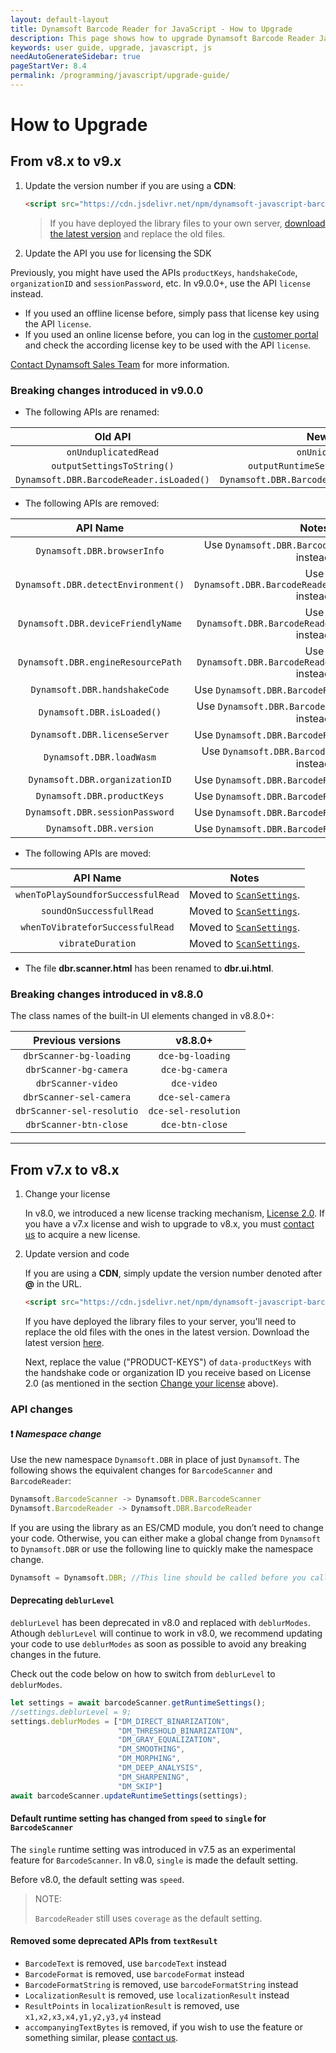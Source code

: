 ```yaml
---
layout: default-layout
title: Dynamsoft Barcode Reader for JavaScript - How to Upgrade
description: This page shows how to upgrade Dynamsoft Barcode Reader JavaScript SDK to the latest version.
keywords: user guide, upgrade, javascript, js
needAutoGenerateSidebar: true
pageStartVer: 8.4
permalink: /programming/javascript/upgrade-guide/
---
```


# How to Upgrade

## From v8.x to v9.x

1. Update the version number if you are using a **CDN**:

   ```html
   <script src="https://cdn.jsdelivr.net/npm/dynamsoft-javascript-barcode@9.0.2/dist/dbr.js"></script>
   ```

   > If you have deployed the library files to your own server, [download the latest version](https://www.dynamsoft.com/barcode-reader/downloads/?utm_source=upgradeguide) and replace the old files.

2. Update the API you use for licensing the SDK

Previously, you might have used the APIs `productKeys`, `handshakeCode`, `organizationID` and `sessionPassword`, etc. In v9.0.0+, use the API `license` instead.

* If you used an offline license before, simply pass that license key using the API `license`.
* If you used an online license before, you can log in the [customer portal](https://www.dynamsoft.com/customer/license/fullLicense) and check the according license key to be used with the API `license`.

[Contact Dynamsoft Sales Team](mailto:sales@dynamsoft.com) for more information.

### Breaking changes introduced in v9.0.0

* The following APIs are renamed:

| Old API | New API |
|:-:|:-:|
| `onUnduplicatedRead` | `onUniqueRead` |
| `outputSettingsToString()` | `outputRuntimeSettingsToString()` |
| `Dynamsoft.DBR.BarcodeReader.isLoaded()` | `Dynamsoft.DBR.BarcodeReader.isWasmLoaded()` |

* The following APIs are removed:

| API Name | Notes |
|:-:|:-:|
| `Dynamsoft.DBR.browserInfo` | Use `Dynamsoft.DBR.BarcodeReader.browserInfo` instead. |
| `Dynamsoft.DBR.detectEnvironment()` | Use `Dynamsoft.DBR.BarcodeReader.detectEnvironment()` instead. |
| `Dynamsoft.DBR.deviceFriendlyName` | Use `Dynamsoft.DBR.BarcodeReader.deviceFriendlyName` instead. |
| `Dynamsoft.DBR.engineResourcePath` | Use `Dynamsoft.DBR.BarcodeReader.engineResourcePath` instead. |
| `Dynamsoft.DBR.handshakeCode` | Use `Dynamsoft.DBR.BarcodeReader.license` instead. |
| `Dynamsoft.DBR.isLoaded()` | Use `Dynamsoft.DBR.BarcodeReader.isWasmLoaded()` instead. |
| `Dynamsoft.DBR.licenseServer` | Use  `Dynamsoft.DBR.BarcodeReader.license` instead. |
| `Dynamsoft.DBR.loadWasm` | Use `Dynamsoft.DBR.BarcodeReader.isWasmLoaded` instead. |
| `Dynamsoft.DBR.organizationID` | Use `Dynamsoft.DBR.BarcodeReader.license` instead. |
| `Dynamsoft.DBR.productKeys` | Use `Dynamsoft.DBR.BarcodeReader.license` instead. |
| `Dynamsoft.DBR.sessionPassword` | Use `Dynamsoft.DBR.BarcodeReader.license` instead. |
| `Dynamsoft.DBR.version` | Use `Dynamsoft.DBR.BarcodeReader.version` instead. |

* The following APIs are moved:

| API Name | Notes |
|:-:|:-:|
| `whenToPlaySoundforSuccessfulRead` | Moved to [`ScanSettings`](../api-reference/interface/ScanSettings.md). |
| `soundOnSuccessfullRead` | Moved to [`ScanSettings`](../api-reference/interface/ScanSettings.md). |
| `whenToVibrateforSuccessfulRead` | Moved to [`ScanSettings`](../api-reference/interface/ScanSettings.md). |
| `vibrateDuration` | Moved to [`ScanSettings`](../api-reference/interface/ScanSettings.md). |

* The file **dbr.scanner.html** has been renamed to **dbr.ui.html**.

### Breaking changes introduced in v8.8.0

The class names of the built-in UI elements changed in v8.8.0+:

| Previous versions | v8.8.0+ |
|:-:|:-:|
| `dbrScanner-bg-loading` | `dce-bg-loading` |
| `dbrScanner-bg-camera` | `dce-bg-camera` |
| `dbrScanner-video` | `dce-video` |
| `dbrScanner-sel-camera` | `dce-sel-camera` |
| `dbrScanner-sel-resolutio` | `dce-sel-resolution` |
| `dbrScanner-btn-close` | `dce-btn-close` |

---

## From v7.x to v8.x

1. Change your license

   In v8.0, we introduced a new license tracking mechanism, [License 2.0](https://www.dynamsoft.com/license-tracking/docs/about/index.html). If you have a v7.x license and wish to upgrade to v8.x, you must [contact us](https://www.dynamsoft.com/company/contact/) to acquire a new license.

2. Update version and code

   If you are using a **CDN**, simply update the version number denoted after **@** in the URL.

   ```html
   <script src="https://cdn.jsdelivr.net/npm/dynamsoft-javascript-barcode@8.2.5/dist/dbr.js" data-productKeys="PRODUCT-KEYS"></script>
   ```

   If you have deployed the library files to your server, you'll need to replace the old files with the ones in the latest version. Download the latest version [here](https://www.dynamsoft.com/barcode-reader/downloads/).

   Next, replace the value ("PRODUCT-KEYS") of `data-productKeys` with the handshake code or organization ID you receive based on License 2.0 (as mentioned in the section [Change your license](#change-your-license) above).

### API changes

#### :exclamation: *Namespace change*

Use the new namespace `Dynamsoft.DBR` in place of just `Dynamsoft`. The following shows the equivalent changes for `BarcodeScanner` and `BarcodeReader`:

```js
Dynamsoft.BarcodeScanner -> Dynamsoft.DBR.BarcodeScanner
Dynamsoft.BarcodeReader -> Dynamsoft.DBR.BarcodeReader
```

If you are using the library as an ES/CMD module, you don’t need to change your code. Otherwise, you can either make a global change from `Dynamsoft` to `Dynamsoft.DBR` or use the following line to quickly make the namespace change.

```js
Dynamsoft = Dynamsoft.DBR; //This line should be called before you call any other methods/properties of the library.
```

#### Deprecating `deblurLevel`

`deblurLevel` has been deprecated in v8.0 and replaced with `deblurModes`. Athough `deblurLevel` will continue to work in v8.0, we recommend updating your code to use `deblurModes` as soon as possible to avoid any breaking changes in the future.

Check out the code below on how to switch from `deblurLevel` to `deblurModes`.

```js
let settings = await barcodeScanner.getRuntimeSettings();
//settings.deblurLevel = 9;
settings.deblurModes = ["DM_DIRECT_BINARIZATION",   
                        "DM_THRESHOLD_BINARIZATION", 
                        "DM_GRAY_EQUALIZATION",
                        "DM_SMOOTHING",
                        "DM_MORPHING",
                        "DM_DEEP_ANALYSIS",
                        "DM_SHARPENING",
                        "DM_SKIP"] 
await barcodeScanner.updateRuntimeSettings(settings);
```

#### Default runtime setting has changed from `speed` to `single` for `BarcodeScanner`

The `single` runtime setting was introduced in v7.5 as an experimental feature for `BarcodeScanner`. In v8.0, `single` is made the default setting.

Before v8.0, the default setting was `speed`.

> NOTE:
>
> `BarcodeReader` still uses `coverage` as the default setting.

#### Removed some deprecated APIs from `textResult`

* `BarcodeText` is removed, use `barcodeText` instead
* `BarcodeFormat` is removed, use `barcodeFormat` instead
* `BarcodeFormatString` is removed, use `barcodeFormatString` instead
* `LocalizationResult` is removed, use `localizationResult` instead
* `ResultPoints` in `localizationResult` is removed, use `x1,x2,x3,x4,y1,y2,y3,y4` instead
* `accompanyingTextBytes` is removed, if you wish to use the feature or something similar, please [contact us](https://www.dynamsoft.com/company/contact/).
